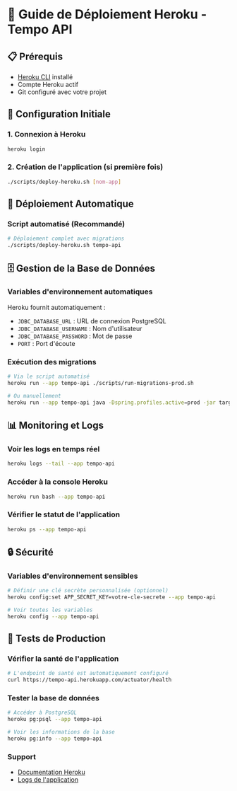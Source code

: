 # 🚀 Guide de Déploiement Heroku - Tempo API

## 📋 Prérequis

- [Heroku CLI](https://devcenter.heroku.com/articles/heroku-cli) installé
- Compte Heroku actif
- Git configuré avec votre projet

## 🔧 Configuration Initiale

### 1. Connexion à Heroku

```bash
heroku login
```

### 2. Création de l'application (si première fois)

```bash
./scripts/deploy-heroku.sh [nom-app]
```

## 🚀 Déploiement Automatique

### Script automatisé (Recommandé)

```bash
# Déploiement complet avec migrations
./scripts/deploy-heroku.sh tempo-api
```

## 🗄️ Gestion de la Base de Données

### Variables d'environnement automatiques

Heroku fournit automatiquement :

- `JDBC_DATABASE_URL` : URL de connexion PostgreSQL
- `JDBC_DATABASE_USERNAME` : Nom d'utilisateur
- `JDBC_DATABASE_PASSWORD` : Mot de passe
- `PORT` : Port d'écoute

### Exécution des migrations

```bash
# Via le script automatisé
heroku run --app tempo-api ./scripts/run-migrations-prod.sh

# Ou manuellement
heroku run --app tempo-api java -Dspring.profiles.active=prod -jar target/application-0.0.1-SNAPSHOT.jar
```

## 📊 Monitoring et Logs

### Voir les logs en temps réel

```bash
heroku logs --tail --app tempo-api
```

### Accéder à la console Heroku

```bash
heroku run bash --app tempo-api
```

### Vérifier le statut de l'application

```bash
heroku ps --app tempo-api
```

## 🔒 Sécurité

### Variables d'environnement sensibles

```bash
# Définir une clé secrète personnalisée (optionnel)
heroku config:set APP_SECRET_KEY=votre-cle-secrete --app tempo-api

# Voir toutes les variables
heroku config --app tempo-api
```

## 🧪 Tests de Production

### Vérifier la santé de l'application

```bash
# L'endpoint de santé est automatiquement configuré
curl https://tempo-api.herokuapp.com/actuator/health
```

### Tester la base de données

```bash
# Accéder à PostgreSQL
heroku pg:psql --app tempo-api

# Voir les informations de la base
heroku pg:info --app tempo-api
```

### Support

- [Documentation Heroku](https://devcenter.heroku.com/)
- [Logs de l'application](https://tempo-api.herokuapp.com/actuator/health)
